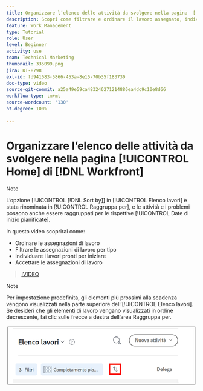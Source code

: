 ```yaml
---
title: Organizzare l’elenco delle attività da svolgere nella pagina  [!DNL Workfront] [!UICONTROL Home]
description: Scopri come filtrare e ordinare il lavoro assegnato, individuare i lavori pronti per iniziare e accettare le assegnazioni di lavoro in [!DNL  Workfront].
feature: Work Management
type: Tutorial
role: User
level: Beginner
activity: use
team: Technical Marketing
thumbnail: 335099.png
jira: KT-8798
exl-id: fd941683-5866-453a-8e15-70b35f183730
doc-type: video
source-git-commit: a25a49e59ca483246271214886ea4dc9c10e8d66
workflow-type: tm+mt
source-wordcount: '130'
ht-degree: 100%

---
```


# Organizzare l’elenco delle attività da svolgere nella pagina [!UICONTROL Home] di [!DNL Workfront]

>[!NOTE]
>
>L’opzione [!UICONTROL [!DNL Sort by]] in [!UICONTROL Elenco lavori] è stata rinominata in [!UICONTROL Raggruppa per], e le attività e i problemi possono anche essere raggruppati per le rispettive [!UICONTROL Date di inizio pianificate].

In questo video scoprirai come:

* Ordinare le assegnazioni di lavoro
* Filtrare le assegnazioni di lavoro per tipo
* Individuare i lavori pronti per iniziare
* Accettare le assegnazioni di lavoro

>[!VIDEO](https://video.tv.adobe.com/v/335099/?quality=12&learn=on)

>[!NOTE]
>
>Per impostazione predefinita, gli elementi più prossimi alla scadenza vengono visualizzati nella parte superiore dell’[!UICONTROL Elenco lavori]. Se desideri che gli elementi di lavoro vengano visualizzati in ordine decrescente, fai clic sulle frecce a destra dell’area Raggruppa per.

![Immagine di una schermata che mostra l’elenco dei lavori raggruppati per data di scadenza.](assets/work-list-arrows.png)
